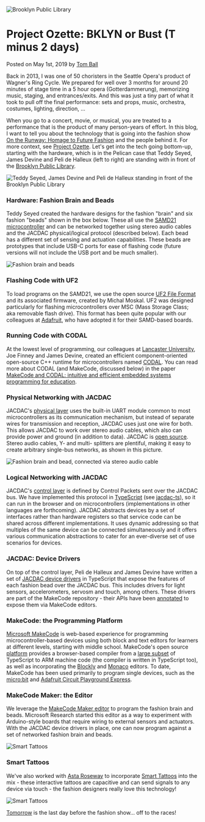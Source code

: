 ![Brooklyn Public Library](/static/blog/ozette/bklyn_pub_lib_night.jpg)

# Project Ozette: BKLYN or Bust (T minus 2 days)

Posted on May 1st, 2019 by [Tom Ball](https://www.microsoft.com/en-us/research/people/tball/)

Back in 2013, I was one of 50 choristers in the Seattle Opera's product of Wagner's Ring Cycle. We prepared for well over 3 months for around 20 minutes of stage time in a 5 hour opera (Gotterdammerung), memorizing music, staging, and entrances/exits. And this was just a tiny part of what it took to pull off the final performance: sets and props, music, orchestra, costumes, lighting, direction, ...

When you go to a concert, movie, or musical, you are treated to a performance that is the
product of many person-years of effort. In this blog, I want to tell you about
the technology that is going into the fashion show [On the Runway: Homage to Future Fashion](https://bfahomagetofuturefashion.eventbrite.com/) and the people behind it. For more context, see
[Project Ozette](/blog/ozette/ozette). Let's get into the tech going bottom-up, starting
with the hardware, which is in the Pelican case that Teddy Seyed, James Devine and Peli de Halleux 
(left to right) are standing with in front of the [Brooklyn Public Library](https://www.bklynlibrary.org/locations/central).

![Teddy Seyed, James Devine and Peli de Halleux standing in front of the Brooklyn Public Library](/static/blog/ozette/trio.jpg)

### Hardware: Fashion Brain and Beads

Teddy Seyed created the hardware designs for the fashion "brain" and six fashion "beads" shown in the box below.  These all use the [SAMD21 microcontroller](https://www.microchip.com/wwwproducts/en/ATSAMD21G18) and can be networked together using stereo audio cables and the JACDAC physical/logical protocol (described below). Each bead has a different set of sensing and actuation capabilities. These beads are prototypes that include USB-C ports for ease of flashing code (future versions will not include the USB port and be much smaller). 

![Fashion brain and beads](/static/blog/ozette/boxBrainBeads.jpg)

### Flashing Code with UF2

To load programs on the SAMD21, we use the open source [UF2 File Format](https://makecode.com/blog/one-chip-to-flash-them-all) and its associated firmware, created by Michal Moskal. UF2
was designed particularly for flashing microcontrollers over MSC (Mass Storage Class; 
aka removable flash drive). This
format has been quite popular with our colleagues at [Adafruit](https://www.adafruit.com),
who have adopted it for their SAMD-based boards. 

### Running Code with CODAL

At the lowest level of programming, our colleagues at [Lancaster University](https://www.lancaster.ac.uk/),
Joe Finney and James Devine, created 
an efficient component-oriented open-source C++ runtime for microcontrollers
named [CODAL](https://github.com/lancaster-university/codal).
You can read more about CODAL (and MakeCode, discussed below) in the paper
[MakeCode and CODAL: intuitive and efficient embedded systems programming for education](https://www.microsoft.com/en-us/research/publication/makecode-and-codal-intuitive-and-efficient-embedded-systems-programming-for-education/).

### Physical Networking with JACDAC

JACDAC's [physical layer](https://jacdac.org/#physical-layer-specifications) uses the built-in UART module common to most microcontrollers as its communication mechanism, but instead of separate wires for transmission and reception, JACDAC uses just one wire for both.
This allows JACDAC to work over stereo audio cables, which also
can provide power and ground (in addition to data). JACDAC is [open source](https://github.com/jacdac).
Stereo audio cables, Y- and multi- splitters are plentiful, 
making it easy to create arbitrary single-bus networks, as shown in this picture.

![Fashion brain and bead, connected via stereo audio cable](/static/blog/ozette/jacdac.jpg)

### Logical Networking with JACDAC

JACDAC's [control layer](https://jacdac.org/#control-layer) is defined by Control Packets sent over the JACDAC bus.  We have implemented this protocol in [TypeScript](https://www.typescriptlang.org) (see [jacdac-ts](https://github.com/jacdac/jacdac-ts)), so it can run in the browser and on microcontrollers (implementations in other languages are forthcoming). JACDAC abstracts devices by a set of interfaces rather than hardware registers so that service code can be shared across different implementations. It uses dynamic addressing so that multiples of the same device can be connected simultaneously and it offers various communication abstractions to cater for an ever-diverse set of use scenarios for devices. 

### JACDAC: Device Drivers

On top of the control layer, Peli de Halleux and James Devine have written a set of [JACDAC device drivers](https://github.com/Microsoft/pxt-common-packages/tree/master/libs/jacdac-drivers) in TypeScript that expose the features of each fashion bead over the JACDAC bus. This includes drivers for light sensors, accelerometers, servosm and touch, among others.  These drivers are part of the MakeCode repository - their APIs have been [annotated](https://makecode.com/defining-blocks) to expose them via MakeCode editors.

### MakeCode: the Programming Platform

[Microsoft MakeCode](https://www.makecode.com) is web-based experience for programming microcontroller-based devices using 
both block and text editors for learners at different levels, starting with middle school. 
MakeCode's open source [platform](https://github.com/microsoft/pxt) provides
 a browser-based compiler from a [large subset](/language) of TypeScript to ARM machine code (the compiler is written in TypeScript too), as well as incorporating the [Blockly](https://developers.google.com/blockly/) and [Monaco](https://microsoft.github.io/monaco-editor/index.html) editors.
To date, MakeCode has been used primarily to program single devices, 
such as the [micro:bit](https://makecode.microbit.org) and
[Adafruit Circuit Playground Express](https://makecode.adafruit.com).

### MakeCode Maker: the Editor

We leverage the [MakeCode Maker editor](https://maker.makecode.com) to program the fashion brain and beads.
Microsoft Research started this editor as a way to experiment with Arduino-style boards that require wiring
to external sensors and actuators. With the JACDAC device drivers in place, one can now program against
a set of networked fashion brain and beads.

![Smart Tattoos](/static/blog/ozette/maker_beads.jpg)

### Smart Tattoos

We've also worked with [Asta Roseway]() to incorporate [Smart Tattoos](https://www.microsoft.com/en-us/research/project/smart-tattoos/)
into the mix - these interactive tattoos are capacitive and can send signals to any device via touch - the fashion designers
really love this technology!

![Smart Tattoos](/static/blog/ozette/smart_tattoo.jpg)

[Tomorrow](/blog/ozette/bdale-tminus1) is the last day before the fashion show... off to the races!



